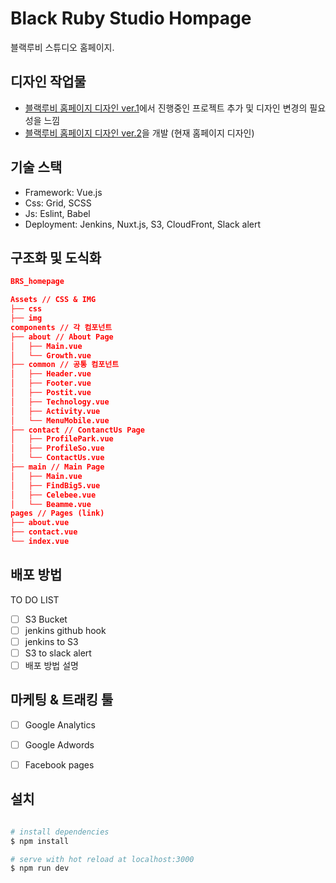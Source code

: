 # Black Ruby Studio Hompage

블랙루비 스튜디오 홈페이지.

## 디자인 작업물

- [블랙루비 홈페이지 디자인 ver.1](./docs/design_ver1.md)에서 진행중인 프로젝트 추가 및 디자인 변경의 필요성을 느낌
- [블랙루비 홈페이지 디자인 ver.2](./docs/design_ver2.md)을 개발 (현재 홈페이지 디자인)


## 기술 스택

- Framework: Vue.js
- Css: Grid, SCSS
- Js: Eslint, Babel
- Deployment: Jenkins, Nuxt.js, S3, CloudFront, Slack alert


## 구조화 및 도식화

```json
BRS_homepage

Assets // CSS & IMG
├── css
├── img
components // 각 컴포넌트
├── about // About Page
│   ├── Main.vue
│   └── Growth.vue
├── common // 공통 컴포넌트
│   ├── Header.vue
│   ├── Footer.vue
│   ├── Postit.vue
│   ├── Technology.vue
│   ├── Activity.vue  
│   └── MenuMobile.vue
├── contact // ContanctUs Page
│   ├── ProfilePark.vue
│   ├── ProfileSo.vue
│   └── ContactUs.vue
├── main // Main Page
│   ├── Main.vue
│   ├── FindBig5.vue 
│   ├── Celebee.vue   
│   └── Beamme.vue
pages // Pages (link)
├── about.vue
├── contact.vue
└── index.vue
```

## 배포 방법

TO DO LIST

- [ ] S3 Bucket
- [ ] jenkins github hook
- [ ] jenkins to S3
- [ ] S3 to slack alert
- [ ] 배포 방법 설명

## 마케팅 & 트래킹 툴

- [ ] Google Analytics
- [ ] Google Adwords
- [ ] Facebook pages


## 설치

``` bash

# install dependencies
$ npm install

# serve with hot reload at localhost:3000
$ npm run dev

```


